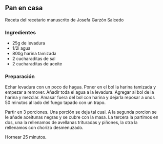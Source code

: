 ## Pan en casa

Receta del recetario manuscrito de Josefa Garzón Salcedo

### Ingredientes

- 25g de levadura
- 1/2l agua
- 800g  harina tamizada
- 2 cucharaditas de sal
- 2 cucharaditas de aceite

### Preparación

Echar levadura con un poco de hagua.
Poner en el bol la harina tamizada y empezar a remover.
Añadir toda el agua a la levadura.
Agregar al bol de la harina y mezclar.
Amasar fuera del bol con harina y dejarla reposar a unos 50 minutos al lado del fuego
tapado con un trapo.

Partir en 3 porciones.
Una porción se deja tal cual.
A la segunda porcion se le añade aceitunas negras y se cubre con la masa.
La tercera la partimos en dos,
una la rellenamos de avellanas trituradas y piñones,
la otra la rellenamos con chorizo desmenuzado.

Hornear 25 minutos.



